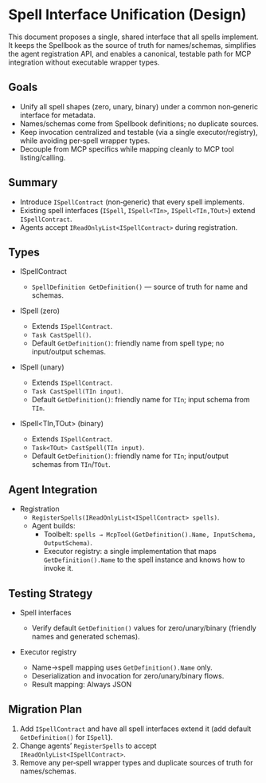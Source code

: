 # Spell Interface Unification (Design)

This document proposes a single, shared interface that all spells implement. It keeps the Spellbook as the source of truth for names/schemas, simplifies the agent registration API, and enables a canonical, testable path for MCP integration without executable wrapper types.

## Goals

- Unify all spell shapes (zero, unary, binary) under a common non‑generic interface for metadata.
- Names/schemas come from Spellbook definitions; no duplicate sources.
- Keep invocation centralized and testable (via a single executor/registry), while avoiding per‑spell wrapper types.
- Decouple from MCP specifics while mapping cleanly to MCP tool listing/calling.

## Summary

- Introduce `ISpellContract` (non‑generic) that every spell implements.
- Existing spell interfaces (`ISpell`, `ISpell<TIn>`, `ISpell<TIn,TOut>`) extend `ISpellContract`.
- Agents accept `IReadOnlyList<ISpellContract>` during registration.

## Types

- ISpellContract
  - `SpellDefinition GetDefinition()` — source of truth for name and schemas.

- ISpell (zero)
  - Extends `ISpellContract`.
  - `Task CastSpell()`.
  - Default `GetDefinition()`: friendly name from spell type; no input/output schemas.

- ISpell<TIn> (unary)
  - Extends `ISpellContract`.
  - `Task CastSpell(TIn input)`.
  - Default `GetDefinition()`: friendly name for `TIn`; input schema from `TIn`.

- ISpell<TIn,TOut> (binary)
  - Extends `ISpellContract`.
  - `Task<TOut> CastSpell(TIn input)`.
  - Default `GetDefinition()`: friendly name for `TIn`; input/output schemas from `TIn`/`TOut`.

## Agent Integration

- Registration
  - `RegisterSpells(IReadOnlyList<ISpellContract> spells)`.
  - Agent builds:
    - Toolbelt: `spells → McpTool(GetDefinition().Name, InputSchema, OutputSchema)`.
    - Executor registry: a single implementation that maps `GetDefinition().Name` to the spell instance and knows how to invoke it.

## Testing Strategy

- Spell interfaces
  - Verify default `GetDefinition()` values for zero/unary/binary (friendly names and generated schemas).

- Executor registry
  - Name→spell mapping uses `GetDefinition().Name` only.
  - Deserialization and invocation for zero/unary/binary flows.
  - Result mapping: Always JSON

## Migration Plan

1) Add `ISpellContract` and have all spell interfaces extend it (add default `GetDefinition()` for `ISpell`).
2) Change agents’ `RegisterSpells` to accept `IReadOnlyList<ISpellContract>`.
3) Remove any per‑spell wrapper types and duplicate sources of truth for names/schemas.